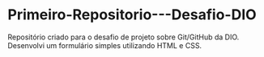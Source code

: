 # Primeiro-Repositorio---Desafio-DIO
Repositório criado para o desafio de projeto sobre Git/GitHub da DIO. Desenvolvi um formulário simples utilizando HTML e CSS.

